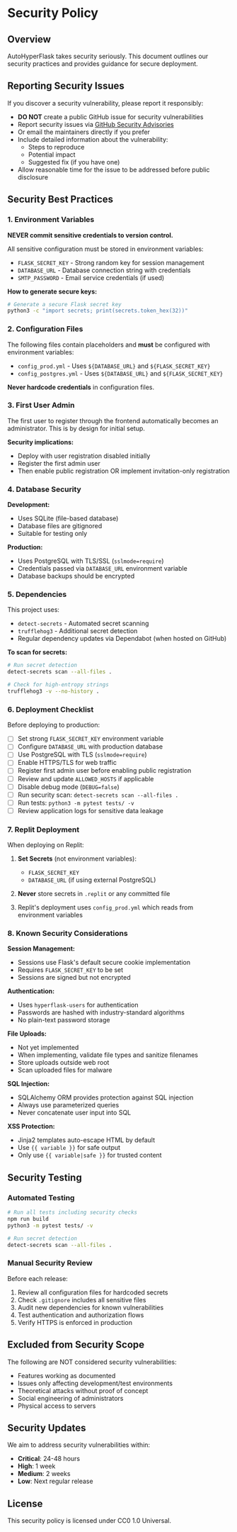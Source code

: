 # Security Policy

## Overview

AutoHyperFlask takes security seriously. This document outlines our security practices and provides guidance for secure deployment.

## Reporting Security Issues

If you discover a security vulnerability, please report it responsibly:

- **DO NOT** create a public GitHub issue for security vulnerabilities
- Report security issues via [GitHub Security Advisories](https://github.com/realityinspector/auto-hyperflask/security/advisories/new)
- Or email the maintainers directly if you prefer
- Include detailed information about the vulnerability:
  - Steps to reproduce
  - Potential impact
  - Suggested fix (if you have one)
- Allow reasonable time for the issue to be addressed before public disclosure

## Security Best Practices

### 1. Environment Variables

**NEVER commit sensitive credentials to version control.**

All sensitive configuration must be stored in environment variables:

- `FLASK_SECRET_KEY` - Strong random key for session management
- `DATABASE_URL` - Database connection string with credentials
- `SMTP_PASSWORD` - Email service credentials (if used)

**How to generate secure keys:**

```bash
# Generate a secure Flask secret key
python3 -c "import secrets; print(secrets.token_hex(32))"
```

### 2. Configuration Files

The following files contain placeholders and **must** be configured with environment variables:

- `config_prod.yml` - Uses `${DATABASE_URL}` and `${FLASK_SECRET_KEY}`
- `config_postgres.yml` - Uses `${DATABASE_URL}` and `${FLASK_SECRET_KEY}`

**Never hardcode credentials** in configuration files.

### 3. First User Admin

The first user to register through the frontend automatically becomes an administrator. This is by design for initial setup.

**Security implications:**
- Deploy with user registration disabled initially
- Register the first admin user
- Then enable public registration OR implement invitation-only registration

### 4. Database Security

**Development:**
- Uses SQLite (file-based database)
- Database files are gitignored
- Suitable for testing only

**Production:**
- Uses PostgreSQL with TLS/SSL (`sslmode=require`)
- Credentials passed via `DATABASE_URL` environment variable
- Database backups should be encrypted

### 5. Dependencies

This project uses:
- `detect-secrets` - Automated secret scanning
- `trufflehog3` - Additional secret detection
- Regular dependency updates via Dependabot (when hosted on GitHub)

**To scan for secrets:**

```bash
# Run secret detection
detect-secrets scan --all-files .

# Check for high-entropy strings
trufflehog3 -v --no-history .
```

### 6. Deployment Checklist

Before deploying to production:

- [ ] Set strong `FLASK_SECRET_KEY` environment variable
- [ ] Configure `DATABASE_URL` with production database
- [ ] Use PostgreSQL with TLS (`sslmode=require`)
- [ ] Enable HTTPS/TLS for web traffic
- [ ] Register first admin user before enabling public registration
- [ ] Review and update `ALLOWED_HOSTS` if applicable
- [ ] Disable debug mode (`DEBUG=false`)
- [ ] Run security scan: `detect-secrets scan --all-files .`
- [ ] Run tests: `python3 -m pytest tests/ -v`
- [ ] Review application logs for sensitive data leakage

### 7. Replit Deployment

When deploying on Replit:

1. **Set Secrets** (not environment variables):
   - `FLASK_SECRET_KEY`
   - `DATABASE_URL` (if using external PostgreSQL)

2. **Never** store secrets in `.replit` or any committed file

3. Replit's deployment uses `config_prod.yml` which reads from environment variables

### 8. Known Security Considerations

**Session Management:**
- Sessions use Flask's default secure cookie implementation
- Requires `FLASK_SECRET_KEY` to be set
- Sessions are signed but not encrypted

**Authentication:**
- Uses `hyperflask-users` for authentication
- Passwords are hashed with industry-standard algorithms
- No plain-text password storage

**File Uploads:**
- Not yet implemented
- When implementing, validate file types and sanitize filenames
- Store uploads outside web root
- Scan uploaded files for malware

**SQL Injection:**
- SQLAlchemy ORM provides protection against SQL injection
- Always use parameterized queries
- Never concatenate user input into SQL

**XSS Protection:**
- Jinja2 templates auto-escape HTML by default
- Use `{{ variable }}` for safe output
- Only use `{{ variable|safe }}` for trusted content

## Security Testing

### Automated Testing

```bash
# Run all tests including security checks
npm run build
python3 -m pytest tests/ -v

# Run secret detection
detect-secrets scan --all-files .
```

### Manual Security Review

Before each release:

1. Review all configuration files for hardcoded secrets
2. Check `.gitignore` includes all sensitive files
3. Audit new dependencies for known vulnerabilities
4. Test authentication and authorization flows
5. Verify HTTPS is enforced in production

## Excluded from Security Scope

The following are NOT considered security vulnerabilities:

- Features working as documented
- Issues only affecting development/test environments
- Theoretical attacks without proof of concept
- Social engineering of administrators
- Physical access to servers

## Security Updates

We aim to address security vulnerabilities within:

- **Critical**: 24-48 hours
- **High**: 1 week
- **Medium**: 2 weeks
- **Low**: Next regular release

## License

This security policy is licensed under CC0 1.0 Universal.
